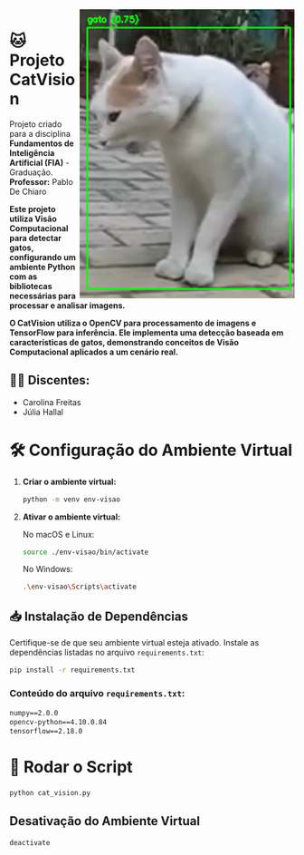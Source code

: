<img align="right" src="image.png" width="380">
  
# 🐱 Projeto CatVision  
Projeto criado para a disciplina **Fundamentos de Inteligência Artificial (FIA)** - Graduação. **Professor:** Pablo De Chiaro

**Este projeto utiliza Visão Computacional para detectar gatos, configurando um ambiente Python com as bibliotecas necessárias para processar e analisar imagens.**

**O CatVision utiliza o OpenCV para processamento de imagens e TensorFlow para inferência. Ele implementa uma detecção baseada em características de gatos, demonstrando conceitos de Visão Computacional aplicados a um cenário real.**

## 👩‍🎓 **Discentes:**  
- Carolina Freitas  
- Júlia Hallal  

# 🛠️ **Configuração do Ambiente Virtual**  
1. **Criar o ambiente virtual:**  

   ```bash  
   python -m venv env-visao  
   ```

2. **Ativar o ambiente virtual:**

   No macOS e Linux:

   ```bash
   source ./env-visao/bin/activate
   ```

   No Windows:

   ```bash
   .\env-visao\Scripts\activate
   ```

## 📥 Instalação de Dependências
Certifique-se de que seu ambiente virtual esteja ativado. Instale as dependências listadas no arquivo `requirements.txt`:

```bash
pip install -r requirements.txt
```

### Conteúdo do arquivo `requirements.txt`:
```text
numpy==2.0.0
opencv-python==4.10.0.84
tensorflow==2.18.0
```

# 🚀 Rodar o Script
``python cat_vision.py``

## Desativação do Ambiente Virtual
```bash
deactivate
```
